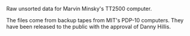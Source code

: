 Raw unsorted data for Marvin Minsky's TT2500 computer.

The files come from backup tapes from MIT's PDP-10 computers.
They have been released to the public with the approval of Danny Hillis.

